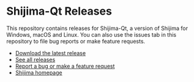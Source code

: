 # Shijima-Qt Releases

This repository contains releases for Shijima-Qt, a version of Shijima for Windows, macOS and Linux. You can also use the issues tab in this repository to file bug reports or make feature requests.

- [Download the latest release](https://github.com/pixelomer/Shijima-Qt-releases/releases/latest)
- [See all releases](https://github.com/pixelomer/Shijima-Qt-releases/releases)
- [Report a bug or make a feature request](https://github.com/pixelomer/Shijima-Qt-releases/issues)
- [Shijima homepage](https://getshijima.app)
